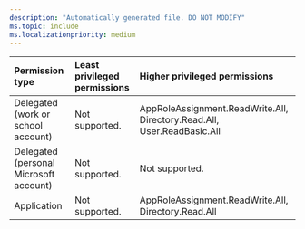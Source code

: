 ```yaml
---
description: "Automatically generated file. DO NOT MODIFY"
ms.topic: include
ms.localizationpriority: medium
---
```


|Permission type|Least privileged permissions|Higher privileged permissions|
|:---|:---|:---|
|Delegated (work or school account)|Not supported.|AppRoleAssignment.ReadWrite.All, Directory.Read.All, User.ReadBasic.All|
|Delegated (personal Microsoft account)|Not supported.|Not supported.|
|Application|Not supported.|AppRoleAssignment.ReadWrite.All, Directory.Read.All|

